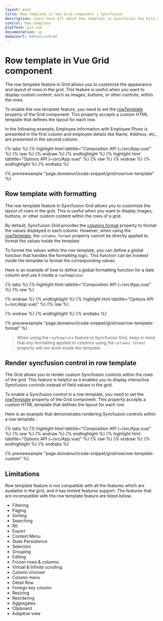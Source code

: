```yaml
---
layout: post
title: Row template in Vue Grid component | Syncfusion
description: Learn here all about Row template in Syncfusion Vue Grid component of Syncfusion Essential JS 2 and more.
control: Row template 
platform: ej2-vue
documentation: ug
domainurl: ##DomainURL##
---
```


# Row template in Vue Grid component

The row template feature in Grid allows you to customize the appearance and layout of rows in the grid. This feature is useful when you want to display custom content, such as images, buttons, or other controls, within the rows.

To enable the row template feature, you need to set the [rowTemplate](https://ej2.syncfusion.com/vue/documentation/api/grid/#rowtemplate) property of the Grid component. This property accepts a custom HTML template that defines the layout for each row. 

In the following example, Employee Information with Employee Photo is presented in the first column and employee details like Name, Address, etc., are presented in the second column.

{% tabs %}
{% highlight html tabtitle="Composition API (~/src/App.vue)" %}
{% raw %}
<template>
  <div id="app">
    <ejs-grid ref="grid" :dataSource="data" height="335" :rowTemplate="'rowTemplate'" width="auto">
      <e-columns>
        <e-column headerText="Employee Image" width="150" textAlign="Center"></e-column>
        <e-column headerText="Employee Details" width="300" textAlign="Center"></e-column>
      </e-columns>
      <template v-slot:rowTemplate="{ data }">
        <tr>
          <td class="rowphoto">
            <img class="photo"
              :src="'https://ej2.syncfusion.com/vue/demos/source/grid/images/' + data.EmployeeID + '.png'"
              :alt="data.EmployeeID" />
          </td>
          <td class="details">
            <table class="CardTable">
              <colgroup>
                <col width="30%">
                <col width="10%">
              </colgroup>
              <tbody>
                <tr>
                  <td class="CardHeader">First Name</td>
                  <span>:</span>
                  <td class="CardData">{{ data.FirstName }}</td>
                </tr>
                <tr>
                  <td class="CardHeader">Last Name</td>
                  <span>:</span>
                  <td>{{ data.LastName }}</td>
                </tr>
                <tr>
                  <td class="CardHeader">Title</td>
                  <span>:</span>
                  <td>{{ data.Title }}</td>
                </tr>
              </tbody>
            </table>
          </td>
        </tr>
      </template>
    </ejs-grid>
  </div>
</template>
<script setup>
import { GridComponent as EjsGrid, ColumnDirective as EColumn, ColumnsDirective as EColumns } from "@syncfusion/ej2-vue-grids";
import { employeeData } from "./datasource.js";
const data = employeeData;
</script>
<style>
@import "../node_modules/@syncfusion/ej2-base/styles/tailwind.css";
@import "../node_modules/@syncfusion/ej2-buttons/styles/tailwind.css";
@import "../node_modules/@syncfusion/ej2-calendars/styles/tailwind.css";
@import "../node_modules/@syncfusion/ej2-dropdowns/styles/tailwind.css";
@import "../node_modules/@syncfusion/ej2-inputs/styles/tailwind.css";
@import "../node_modules/@syncfusion/ej2-navigations/styles/tailwind.css";
@import "../node_modules/@syncfusion/ej2-popups/styles/tailwind.css";
@import "../node_modules/@syncfusion/ej2-splitbuttons/styles/tailwind.css";
@import "../node_modules/@syncfusion/ej2-vue-grids/styles/tailwind.css";

.rowphoto img {
  width: 100px;
  height: 100px;
  border-radius: 50px;
  box-shadow: inset 0 0 1px #e0e0e0, inset 0 0 14px rgba(0, 0, 0, 0.2);
}

@media screen and (max-width: 600px) and (min-width: 320px) {
  .rowphoto img {
    width: 50px;
    height: 50px;
  }
}

@media screen and (max-width: 800px) and (min-width: 600px) {
  .rowphoto img {
    width: 70px;
    height: 70px;
  }
}

.rowphoto,
.details {
  border-color: #e0e0e0;
  border-style: solid;
}

.rowphoto {
  border-width: 1px 0px 0px 0px;
  text-align: center;
}

.details {
  border-width: 1px 0px 0px 0px;
  padding-left: 20%;
}

.details>table {
  width: 100%;
}

.CardHeader {
  font-weight: bolder;
}

td {
  padding: 2px 2px 3px 4px;
}</style>
{% endraw %}
{% endhighlight %}
{% highlight html tabtitle="Options API (~/src/App.vue)" %}
{% raw %}
<template>
  <div id="app">
    <ejs-grid ref="grid" :dataSource="data" height="335" :rowTemplate="'rowTemplate'" width="auto">
    <e-columns>
      <e-column headerText="Employee Image" width="150" textAlign="Center"></e-column>
      <e-column headerText="Employee Details" width="300" textAlign="Center"></e-column>
    </e-columns>
    <template v-slot:rowTemplate="{data}">
          <tr>
        <td class="rowphoto">
          <img class="photo" :src="'https://ej2.syncfusion.com/vue/demos/source/grid/images/' + data.EmployeeID + '.png'" :alt="data.EmployeeID"/>
        </td>
        <td class="details">
          <table class="CardTable">
            <colgroup>
              <col width="30%">
              <col width="10%">
            </colgroup>
            <tbody>
              <tr>
                <td class="CardHeader">First Name</td>
                <span>:</span>
                <td class="CardData">{{ data.FirstName }}</td>
              </tr>
              <tr>
                <td class="CardHeader">Last Name</td>
                <span>:</span>
                <td>{{ data.LastName }}</td>
              </tr>
              <tr>
                <td class="CardHeader">Title</td>
                <span>:</span>
                <td>{{ data.Title }}</td>
              </tr>
            </tbody>
          </table>
        </td>
      </tr>
    </template>
  </ejs-grid>
  </div>
</template>
<script>
import { GridComponent, ColumnsDirective, ColumnDirective } from "@syncfusion/ej2-vue-grids";
import { employeeData } from "./datasource.js";
export default {
name: "App",
components: {
"ejs-grid":GridComponent,
"e-columns":ColumnsDirective,
"e-column":ColumnDirective
},
  data() {
    return {
      data: employeeData,
    };
  },
};
</script>
<style>
@import "../node_modules/@syncfusion/ej2-base/styles/tailwind.css";
@import "../node_modules/@syncfusion/ej2-buttons/styles/tailwind.css";
@import "../node_modules/@syncfusion/ej2-calendars/styles/tailwind.css";
@import "../node_modules/@syncfusion/ej2-dropdowns/styles/tailwind.css";
@import "../node_modules/@syncfusion/ej2-inputs/styles/tailwind.css";
@import "../node_modules/@syncfusion/ej2-navigations/styles/tailwind.css";
@import "../node_modules/@syncfusion/ej2-popups/styles/tailwind.css";
@import "../node_modules/@syncfusion/ej2-splitbuttons/styles/tailwind.css";
@import "../node_modules/@syncfusion/ej2-vue-grids/styles/tailwind.css";
.rowphoto img {
  width: 100px;
  height: 100px;
  border-radius: 50px;
  box-shadow: inset 0 0 1px #e0e0e0, inset 0 0 14px rgba(0, 0, 0, 0.2);
}

@media screen and (max-width: 600px) and (min-width: 320px) {
  .rowphoto img {
    width: 50px;
    height: 50px;
  }
}

@media screen and (max-width: 800px) and (min-width: 600px) {
  .rowphoto img {
    width: 70px;
    height: 70px;
  }
}

.rowphoto,
.details {
  border-color: #e0e0e0;
  border-style: solid;
}

.rowphoto {
  border-width: 1px 0px 0px 0px;
  text-align: center;
}

.details {
  border-width: 1px 0px 0px 0px;
  padding-left: 20%;
}

.details > table {
  width: 100%;
}

.CardHeader {
  font-weight: bolder;
}

td {
  padding: 2px 2px 3px 4px;
}
</style>
{% endraw %}
{% endhighlight %}
{% endtabs %}
        
{% previewsample "page.domainurl/code-snippet/grid/row/row-template" %}

## Row template with formatting

The row template feature in Syncfusion Grid allows you to customize the layout of rows in the grid. This is useful when you want to display images, buttons, or other custom content within the rows of a grid.

By default, Syncfusion Grid provides the [columns.format](https://ej2.syncfusion.com/vue/documentation/api/grid/column/#format) property to format the values displayed in each column. However, when using the [rowTemplate](https://ej2.syncfusion.com/vue/documentation/api/grid/#rowtemplate), the `columns.format` property cannot be directly applied to format the values inside the template.

To format the values within the row template, you can define a global function that handles the formatting logic. This function can be invoked inside the template to format the corresponding values.

Here is an example of how to define a global formatting function for a date column and use it inside a `rowTemplate`:

{% tabs %}
{% highlight html tabtitle="Composition API (~/src/App.vue)" %}
{% raw %}
<template>
  <div id="app">
    <ejs-grid :dataSource="data" height="335" :rowTemplate="'rowTemplate'" width="auto">
      <e-columns>
        <e-column headerText="Employee Image" width="150" textAlign="Center"></e-column>
        <e-column headerText="Employee Details" width="300" textAlign="Center"></e-column>
      </e-columns>
      <template v-slot:rowTemplate="{ data }">
        <tr>
          <td class="rowphoto">
            <img class="photo"
              :src="'https://ej2.syncfusion.com/vue/demos/source/grid/images/' + data.EmployeeID + '.png'"
              :alt="data.EmployeeID" />
          </td>
          <td class="details">
            <table class="CardTable">
              <colgroup>
                <col width="30%" />
                <col width="10%" />
              </colgroup>
              <tbody>
                <tr>
                  <td class="CardHeader">First Name</td>
                  <span>:</span>
                  <td class="CardData">{{ data.FirstName }}</td>
                </tr>
                <tr>
                  <td class="CardHeader">Last Name</td>
                  <span>:</span>
                  <td>{{ data.LastName }}</td>
                </tr>
                <tr>
                  <td class="CardHeader">Title</td>
                  <span>:</span>
                  <td>{{ data.Title }}</td>
                </tr>
                <tr>
                  <td class="CardHeader">Birth Date</td>
                  <span>:</span>
                  <td>{{ format(data.BirthDate) }}</td>
                </tr>
                <tr>
                  <td class="CardHeader">Hire Date</td>
                  <span>:</span>
                  <td>{{ format(data.HireDate) }}</td>
                </tr>
              </tbody>
            </table>
          </td>
        </tr>
      </template>
    </ejs-grid>
  </div>
</template>
<script setup>

import { GridComponent as EjsGrid, ColumnDirective as EColumn, ColumnsDirective as EColumns } from "@syncfusion/ej2-vue-grids";
import { employeeData } from "./datasource.js";
import { Internationalization } from "@syncfusion/ej2-base";
let instance = new Internationalization();
const data = employeeData;
const format = function (value) {
  return instance.formatDate(value, { skeleton: "yMd", type: "date" });
}
</script>
<style>
@import "../node_modules/@syncfusion/ej2-base/styles/tailwind.css";
@import "../node_modules/@syncfusion/ej2-buttons/styles/tailwind.css";
@import "../node_modules/@syncfusion/ej2-calendars/styles/tailwind.css";
@import "../node_modules/@syncfusion/ej2-dropdowns/styles/tailwind.css";
@import "../node_modules/@syncfusion/ej2-inputs/styles/tailwind.css";
@import "../node_modules/@syncfusion/ej2-navigations/styles/tailwind.css";
@import "../node_modules/@syncfusion/ej2-popups/styles/tailwind.css";
@import "../node_modules/@syncfusion/ej2-splitbuttons/styles/tailwind.css";
@import "../node_modules/@syncfusion/ej2-vue-grids/styles/tailwind.css";

.rowphoto img {
  width: 100px;
  height: 100px;
  border-radius: 50px;
  box-shadow: inset 0 0 1px #e0e0e0, inset 0 0 14px rgba(0, 0, 0, 0.2);
}

@media screen and (max-width: 600px) and (min-width: 320px) {
  .rowphoto img {
    width: 50px;
    height: 50px;
  }
}

@media screen and (max-width: 800px) and (min-width: 600px) {
  .rowphoto img {
    width: 70px;
    height: 70px;
  }
}

.rowphoto,
.details {
  border-color: #e0e0e0;
  border-style: solid;
}

.rowphoto {
  border-width: 1px 0px 0px 0px;
  text-align: center;
}

.details {
  border-width: 1px 0px 0px 0px;
  padding-left: 20%;
}

.details>table {
  width: 100%;
}

.CardHeader {
  font-weight: bolder;
}

td {
  padding: 2px 2px 3px 4px;
}
</style>
{% endraw %}
{% endhighlight %}
{% highlight html tabtitle="Options API (~/src/App.vue)" %}
{% raw %}
<template>
  <div id="app">
    <ejs-grid ref="grid" :dataSource="data" height="335" :rowTemplate="'rowTemplate'" width="auto">
      <e-columns>
        <e-column headerText="Employee Image" width="150" textAlign="Center"></e-column>
        <e-column headerText="Employee Details" width="300" textAlign="Center"></e-column>
      </e-columns>
      <template v-slot:rowTemplate="{ data }">
        <tr>
          <td class="rowphoto">
           <img class="photo" :src="'https://ej2.syncfusion.com/vue/demos/source/grid/images/' + data.EmployeeID + '.png'" :alt="data.EmployeeID"/>
          </td>
          <td class="details">
            <table class="CardTable">
              <colgroup>
                <col width="30%" />
                <col width="10%" />
              </colgroup>
              <tbody>
                <tr>
                  <td class="CardHeader">First Name</td>
                  <span>:</span>
                  <td class="CardData">{{ data.FirstName }}</td>
                </tr>
                <tr>
                  <td class="CardHeader">Last Name</td>
                  <span>:</span>
                  <td>{{ data.LastName }}</td>
                </tr>
                <tr>
                  <td class="CardHeader">Title</td>
                  <span>:</span>
                  <td>{{ data.Title }}</td>
                </tr>
                <tr>
                  <td class="CardHeader">Birth Date</td>
                  <span>:</span>
                  <td>{{ format(data.BirthDate) }}</td>
                </tr>
                <tr>
                  <td class="CardHeader">Hire Date</td>
                  <span>:</span>
                  <td>{{ format(data.HireDate) }}</td>
                </tr>
              </tbody>
            </table>
          </td>
        </tr>
      </template>
    </ejs-grid>
  </div>
</template>
<script>

import { GridComponent, ColumnsDirective, ColumnDirective } from "@syncfusion/ej2-vue-grids";
import { employeeData } from "./datasource.js";
import { Internationalization } from "@syncfusion/ej2-base";
let instance = new Internationalization();
export default {
name: "App",
components: {
"ejs-grid":GridComponent,
"e-columns":ColumnsDirective,
"e-column":ColumnDirective
},
  data() {
    return {
      data: employeeData,
    };
  },
  methods: {
    format: function (value) {
      return instance.formatDate(value, { skeleton: "yMd", type: "date" });
    },
  },
};
</script>
<style>
@import "../node_modules/@syncfusion/ej2-base/styles/tailwind.css";
@import "../node_modules/@syncfusion/ej2-buttons/styles/tailwind.css";
@import "../node_modules/@syncfusion/ej2-calendars/styles/tailwind.css";
@import "../node_modules/@syncfusion/ej2-dropdowns/styles/tailwind.css";
@import "../node_modules/@syncfusion/ej2-inputs/styles/tailwind.css";
@import "../node_modules/@syncfusion/ej2-navigations/styles/tailwind.css";
@import "../node_modules/@syncfusion/ej2-popups/styles/tailwind.css";
@import "../node_modules/@syncfusion/ej2-splitbuttons/styles/tailwind.css";
@import "../node_modules/@syncfusion/ej2-vue-grids/styles/tailwind.css";
.rowphoto img {
  width: 100px;
  height: 100px;
  border-radius: 50px;
  box-shadow: inset 0 0 1px #e0e0e0, inset 0 0 14px rgba(0, 0, 0, 0.2);
}

@media screen and (max-width: 600px) and (min-width: 320px) {
  .rowphoto img {
    width: 50px;
    height: 50px;
  }
}

@media screen and (max-width: 800px) and (min-width: 600px) {
  .rowphoto img {
    width: 70px;
    height: 70px;
  }
}

.rowphoto,
.details {
  border-color: #e0e0e0;
  border-style: solid;
}

.rowphoto {
  border-width: 1px 0px 0px 0px;
  text-align: center;
}

.details {
  border-width: 1px 0px 0px 0px;
  padding-left: 20%;
}

.details > table {
  width: 100%;
}

.CardHeader {
  font-weight: bolder;
}

td {
  padding: 2px 2px 3px 4px;
}
</style>
{% endraw %}
{% endhighlight %}
{% endtabs %}
        
{% previewsample "page.domainurl/code-snippet/grid/row/row-template-format" %}


>When using the `rowTemplate` feature in Syncfusion Grid, keep in mind that any formatting applied to columns using the `columns.format` property will not work inside the template.

## Render syncfusion control in row template

The Grid allows you to render custom Syncfusion controls within the rows of the grid. This feature is helpful as it enables you to display interactive Syncfusion controls instead of field values in the grid.

To enable a Syncfusion control in a row template, you need to set the [rowTemplate](https://ej2.syncfusion.com/vue/documentation/api/grid/#rowtemplate) property of the Grid component. This property accepts a custom HTML template that defines the layout for each row. 

Here is an example that demonstrates rendering Syncfusion controls within a row template :

{% tabs %}
{% highlight html tabtitle="Composition API (~/src/App.vue)" %}
{% raw %}
<template>
  <div id="app">
    <ejs-grid ref="grid" :dataSource="data" :rowTemplate="'rowTemplate'">
      <e-columns>
        <e-column field="OrderID" headerText="Order ID" width="120"></e-column>
        <e-column field="Quantity" headerText="Quantity" width="170">
        </e-column>
        <e-column field="ShipAddress" headerText="Ship Address" width="170"></e-column>
        <e-column field="OrderDate" headerText="Order Date" width="120"></e-column>
        <e-column headerText="Order Status" width="120"></e-column>
      </e-columns>
      <template v-slot:rowTemplate="{ data }">
        <tr>
          <td class="rows">
            <ejs-chiplist width="50" id="chip" :text="data.OrderID">
            </ejs-chiplist>
          </td>
          <td class="rows">
            <ejs-numerictextbox width="150" :value="data.Quantity">
            </ejs-numerictextbox>
          </td>
          <td class="rows">{{ data.ShipAddress }} </td>
          <td class="rows">
            <ejs-datepicker width="150" :value="data.OrderDate">
            </ejs-datepicker>
          </td>
          <td class="rows">
            <ejs-dropdownlist width="150" :value="data.OrderStatus" :dataSource="dropData" :popupHeight="150"
              :popupWidth="150">
            </ejs-dropdownlist>
          </td>
        </tr>
      </template>
    </ejs-grid>
  </div>
</template>
<script setup>
import { GridComponent as EjsGrid, ColumnDirective as EColumn, ColumnsDirective as EColumns } from "@syncfusion/ej2-vue-grids";
import { ChipListComponent as EjsChiplist } from '@syncfusion/ej2-vue-buttons';
import { DatePickerComponent as EjsDatepicker } from "@syncfusion/ej2-vue-calendars";
import { DropDownListComponent as EjsDropdownlist } from "@syncfusion/ej2-vue-dropdowns";
import { NumericTextBoxComponent as EjsNumerictextbox } from "@syncfusion/ej2-vue-inputs";
import { employeeData } from './datasource.js';
const data = employeeData;
const dropData = ['Order Placed', 'Processing', 'Delivered'];
</script>
<style>
@import "../node_modules/@syncfusion/ej2-base/styles/tailwind.css";
@import "../node_modules/@syncfusion/ej2-buttons/styles/tailwind.css";
@import "../node_modules/@syncfusion/ej2-calendars/styles/tailwind.css";
@import "../node_modules/@syncfusion/ej2-dropdowns/styles/tailwind.css";
@import "../node_modules/@syncfusion/ej2-inputs/styles/tailwind.css";
@import "../node_modules/@syncfusion/ej2-navigations/styles/tailwind.css";
@import "../node_modules/@syncfusion/ej2-popups/styles/tailwind.css";
@import "../node_modules/@syncfusion/ej2-splitbuttons/styles/tailwind.css";
@import "../node_modules/@syncfusion/ej2-vue-grids/styles/tailwind.css";

.rows {
  border-color: #e0e0e0;
  border-style: solid;
  text-align: "Left";
  border-width: 1px 0px 0px 0px;
}
</style>
{% endraw %}
{% endhighlight %}
{% highlight html tabtitle="Options API (~/src/App.vue)" %}
{% raw %}
<template>
  <div id="app">
    <ejs-grid ref="grid" :dataSource="data" :rowTemplate="'rowTemplate'">
      <e-columns>
        <e-column field="OrderID" headerText="Order ID" width="120" ></e-column>
        <e-column field="Quantity" headerText="Quantity" width="170" >
        </e-column>
        <e-column field="ShipAddress" headerText="Ship Address" width="170"></e-column>
        <e-column field="OrderDate" headerText="Order Date" width="120" ></e-column>
        <e-column headerText="Order Status" width="120" ></e-column>
      </e-columns>
      <template v-slot:rowTemplate="{ data }">
        <tr>
          <td class="rows">
            <ejs-chiplist width="50" id="chip" :text="data.OrderID">
            </ejs-chiplist>
          </td>
          <td class="rows">
            <ejs-numerictextbox width="150" :value="data.Quantity">
            </ejs-numerictextbox>
          </td>
          <td class="rows">{{data.ShipAddress}} </td>
          <td class="rows">
            <ejs-datepicker width="150" :value="data.OrderDate">
            </ejs-datepicker>
          </td>
          <td class="rows">
            <ejs-dropdownlist width="150" :value="data.OrderStatus"
            :dataSource="dropData" :popupHeight="150" :popupWidth="150">
            </ejs-dropdownlist>
          </td>
        </tr>
      </template>
   </ejs-grid>
  </div>
</template>
<script>
import { GridComponent, ColumnsDirective, ColumnDirective } from "@syncfusion/ej2-vue-grids";
import { ChipListComponent } from '@syncfusion/ej2-vue-buttons';
import { DatePickerComponent } from "@syncfusion/ej2-vue-calendars";
import { DropDownListComponent } from "@syncfusion/ej2-vue-dropdowns";
import { NumericTextBoxComponent } from "@syncfusion/ej2-vue-inputs";
import { employeeData } from './datasource.js';
export default {
name: "App",
components: {
"ejs-grid":GridComponent,
"e-columns":ColumnsDirective,
"e-column":ColumnDirective,
"ejs-chiplist":ChipListComponent,
"ejs-numerictextbox":NumericTextBoxComponent,
"ejs-datepicker":DatePickerComponent,
"ejs-dropdownlist":DropDownListComponent
},
  data() {
    return {
      data: employeeData,
      dropData : ['Order Placed', 'Processing', 'Delivered']
    };
  }
};
</script>
<style>
@import "../node_modules/@syncfusion/ej2-base/styles/tailwind.css";
@import "../node_modules/@syncfusion/ej2-buttons/styles/tailwind.css";
@import "../node_modules/@syncfusion/ej2-calendars/styles/tailwind.css";
@import "../node_modules/@syncfusion/ej2-dropdowns/styles/tailwind.css";
@import "../node_modules/@syncfusion/ej2-inputs/styles/tailwind.css";
@import "../node_modules/@syncfusion/ej2-navigations/styles/tailwind.css";
@import "../node_modules/@syncfusion/ej2-popups/styles/tailwind.css";
@import "../node_modules/@syncfusion/ej2-splitbuttons/styles/tailwind.css";
@import "../node_modules/@syncfusion/ej2-vue-grids/styles/tailwind.css";
.rows {
   border-color: #e0e0e0;
   border-style: solid;
   text-align: "Left";
   border-width: 1px 0px 0px 0px;
}

</style>
{% endraw %}
{% endhighlight %}
{% endtabs %}
        
{% previewsample "page.domainurl/code-snippet/grid/row/row-template-custom" %}

## Limitations

Row template feature is not compatible with all the features which are available in the grid, and it has limited features support. The features that are incompatible with the row template feature are listed below.

* Filtering
* Paging
* Sorting
* Searching
* Rtl
* Export
* Context Menu
* State Persistence
* Selection
* Grouping
* Editing
* Frozen rows & columns
* Virtual & Infinite scrolling
* Column chooser
* Column menu
* Detail Row
* Foreign key column
* Resizing
* Reordering
* Aggregates
* Clipboard
* Adaptive view